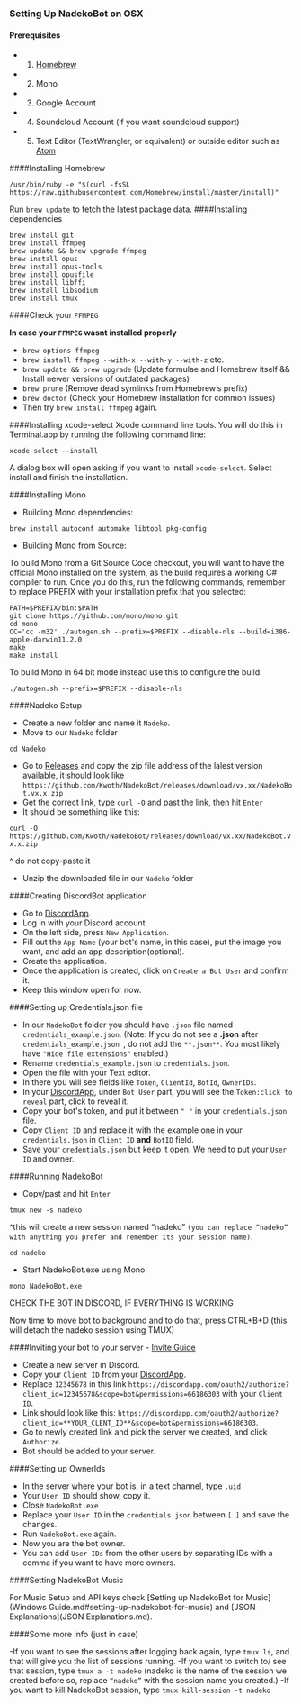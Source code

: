 ### Setting Up NadekoBot on OSX
#### Prerequisites 
- 1) [Homebrew][Homebrew]
- 2) Mono
- 3) Google Account
- 4) Soundcloud Account (if you want soundcloud support)
- 5) Text Editor (TextWrangler, or equivalent) or outside editor such as [Atom][Atom]

####Installing Homebrew

`/usr/bin/ruby -e "$(curl -fsSL https://raw.githubusercontent.com/Homebrew/install/master/install)"`

Run `brew update` to fetch the latest package data.
####Installing dependencies
```
brew install git
brew install ffmpeg
brew update && brew upgrade ffmpeg
brew install opus
brew install opus-tools
brew install opusfile
brew install libffi
brew install libsodium
brew install tmux
```

####Check your `FFMPEG`

**In case your `FFMPEG` wasnt installed properly**

- `brew options ffmpeg`
- `brew install ffmpeg --with-x --with-y --with-z` etc.
- `brew update && brew upgrade` (Update formulae and Homebrew itself && Install newer versions of outdated packages)
- `brew prune` (Remove dead symlinks from Homebrew’s prefix)
- `brew doctor` (Check your Homebrew installation for common issues)
- Then try `brew install ffmpeg` again.

####Installing xcode-select
Xcode command line tools. You will do this in Terminal.app by running the following command line:

`xcode-select --install`

A dialog box will open asking if you want to install `xcode-select`. Select install and finish the installation.

####Installing Mono
- Building Mono dependencies:

`brew install autoconf automake libtool pkg-config`

- Building Mono from Source:
 
To build Mono from a Git Source Code checkout, you will want to have the official Mono installed on the system, as the build requires a working C# compiler to run. Once you do this, run the following commands, remember to replace PREFIX with your installation prefix that you selected:

```
PATH=$PREFIX/bin:$PATH
git clone https://github.com/mono/mono.git
cd mono
CC='cc -m32' ./autogen.sh --prefix=$PREFIX --disable-nls --build=i386-apple-darwin11.2.0
make
make install
```
To build Mono in 64 bit mode instead use this to configure the build:

`./autogen.sh --prefix=$PREFIX --disable-nls`

####Nadeko Setup
- Create a new folder and name it `Nadeko`.
- Move to our `Nadeko` folder
 
`cd Nadeko`
- Go to [Releases][Releases] and copy the zip file address of the lalest version available, it should look like `https://github.com/Kwoth/NadekoBot/releases/download/vx.xx/NadekoBot.vx.x.zip`
- Get the correct link, type `curl -O` and past the link, then hit `Enter`
- It should be something like this:
 
`curl -O https://github.com/Kwoth/NadekoBot/releases/download/vx.xx/NadekoBot.vx.x.zip`

^ do not copy-paste it

- Unzip the downloaded file in our `Nadeko` folder

####Creating DiscordBot application
- Go to [DiscordApp][DiscordApp].
- Log in with your Discord account.
- On the left side, press `New Application`.
- Fill out the `App Name` (your bot's name, in this case), put the image you want, and add an app description(optional).
- Create the application.
- Once the application is created, click on `Create a Bot User` and confirm it.
- Keep this window open for now.
 
####Setting up Credentials.json file
- In our `NadekoBot` folder you should have `.json` file named `credentials_example.json`. (Note: If you do not see a **.json** after `credentials_example.json `, do not add the `**.json**`. You most likely have `"Hide file extensions"` enabled.)
- Rename `credentials_example.json` to `credentials.json`.
- Open the file with your Text editor.
- In there you will see fields like `Token`, `ClientId`, `BotId`, `OwnerIDs`.
- In your [DiscordApp][DiscordApp], under `Bot User` part, you will see the `Token:click to reveal` part, click to reveal it.
- Copy your bot's token, and put it between `" "` in your `credentials.json` file.
- Copy `Client ID` and replace it with the example one in your `credentials.json` in `Client ID` **and** `BotID` field.
- Save your `credentials.json` but keep it open. We need to put your `User ID` and owner.
 
####Running NadekoBot
- Copy/past and hit `Enter`
 
`tmux new -s nadeko`

^this will create a new session named “nadeko” `(you can replace “nadeko” with anything you prefer and remember its your
session name)`.

`cd nadeko`

- Start NadekoBot.exe using Mono:
 
`mono NadekoBot.exe`

CHECK THE BOT IN DISCORD, IF EVERYTHING IS WORKING

Now time to move bot to background and to do that, press CTRL+B+D (this will detach the nadeko session using TMUX)

####Inviting your bot to your server - [Invite Guide][Invite Guide]
- Create a new server in Discord.
- Copy your `Client ID` from your [DiscordApp][DiscordApp].
- Replace `12345678` in this link `https://discordapp.com/oauth2/authorize?client_id=12345678&scope=bot&permissions=66186303` with your `Client ID`.
- Link should look like this: `https://discordapp.com/oauth2/authorize?client_id=**YOUR_CLENT_ID**&scope=bot&permissions=66186303`.
- Go to newly created link and pick the server we created, and click `Authorize`.
- Bot should be added to your server.
 
####Setting up OwnerIds
- In the server where your bot is, in a text channel, type `.uid`
- Your `User ID` should show, copy it.
- Close `NadekoBot.exe`
- Replace your `User ID` in the `credentials.json` between `[ ]` and save the changes.
- Run `NadekoBot.exe` again.
- Now you are the bot owner.
- You can add `User IDs` from the other users by separating IDs with a comma if you want to have more owners.

####Setting NadekoBot Music

For Music Setup and API keys check [Setting up NadekoBot for Music](Windows Guide.md#setting-up-nadekobot-for-music) and [JSON Explanations](JSON Explanations.md).

####Some more Info (just in case)

-If you want to see the sessions after logging back again, type `tmux ls`, and that will give you the list of sessions running. 
-If you want to switch to/ see that session, type `tmux a -t nadeko` (nadeko is the name of the session we created before so, replace `“nadeko”` with the session name you created.)
-If you want to kill NadekoBot session, type `tmux kill-session -t nadeko`

[Homebrew]: http://brew.sh/
[Mono]: http://www.mono-project.com/docs/compiling-mono/mac/
[Releases]: https://github.com/Kwoth/NadekoBot/releases
[DiscordApp]: https://discordapp.com/developers/applications/me
[Atom]: https://atom.io/
[Invite Guide]: http://discord.kongslien.net/guide.html
[Google Console]: https://console.developers.google.com
[Soundcloud]: https://soundcloud.com/you/apps/new
